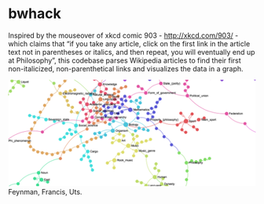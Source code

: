 bwhack
======
Inspired by the mouseover of xkcd comic 903 - http://xkcd.com/903/ - which claims that “if you take any article, click on the first link in the article text not in parentheses or italics, and then repeat, you will eventually end up at Philosophy”, this codebase parses Wikipedia articles to find their first non-italicized, non-parenthetical links and visualizes the data in a graph. 

![Alt text](https://github.com/fxchen12/bwhack/blob/master/img/site.png)
Feynman, Francis, Uts.

